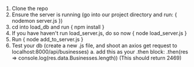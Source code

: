 1. Clone the repo
2. Ensure the server is running (go into our project directory and run: { nodemon server.js })
3. cd into load_db and run { npm install }
4. If you have haven't run load_server.js, do so now { node load_server.js }
5. Run { node add_to_server.js }
6. Test your db (create a new .js file, and shoot an axios get request to localhost:8000/api/businesses)
    a. add this as your .then block: .then(res => console.log(res.data.Businesses.length)) (This should return 2469)